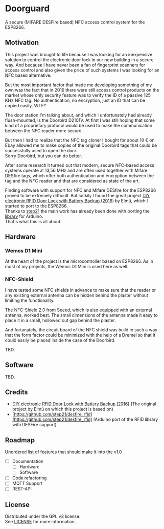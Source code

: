 # Doorguard

A secure (MIFARE DESFire based) NFC access control system for the ESP8266.

## Motivation

This project was brought to life because I was looking for an inexpensive solution to control the electronic door lock in our new building in a secure way. And because I have never been a fan of fingerprint scanners for access control and also given the price of such systems I was looking for an NFC based alternative.

But the most important factor that made me developing something of my own was the fact that in 2019 there were still access control products on the market whose only security feature was to verify the ID of a passive 125 KHz NFC tag. No authentication, no encryption, just an ID that can be copied easily. WTF?

The door station I'm talking about, and which I unfortunately had already flush-mounted, is the Doorbird D2101V. At first I was still hoping that some kind of a proprietary protocol would be used to make the communication between the NFC reader more secure.

But then I had to realize that the NFC tag cloner I bought for about 10 € on Ebay allowed me to make copies of the original Doorbird tags that could be successfully used to open the door.  
Sorry Doorbird, but you can do better.

After some research it turned out that modern, secure NFC-based access systems operate at 13,56 MHz and are often used together with Mifare DESfire tags, which offer both authentication and encryption between the tag and the NFC reader and that are considered as state of the art.

Finding software with support for NFC and Mifare DESfire for the ESP8266 proved to be extremely difficult. But luckily I found the great project [DIY electronic RFID Door Lock with Battery Backup (2016)](https://www.codeproject.com/Articles/1096861/DIY-electronic-RFID-Door-Lock-with-Battery-Backup) by Elmü, which I started to port to the ESP8266.  
Thanks to [step21](https://github.com/step21) the main work has already been done with porting the [library](https://github.com/step21/desfire_rfid) for Arduino.  
That's what this is all about.

## Hardware

### Wemos D1 Mini

At the heart of the project is the microcontroller based on ESP8266. As in most of my projects, the Wemos D1 Mini is used here as well.

### NFC-Shield

I have tested some NFC shields in advance to make sure that the reader or any existing external antenna can be hidden behind the plaster without limiting the functionality.

The [NFC-Shield 2.0 from Seeed](https://wiki.seeedstudio.com/NFC_Shield_V2.0/), which is also equipped with an external antenna, worked best. The small dimensions of the antenna made it easy to place it in a small, hollowed out gap behind the plaster.

And fortunately, the circuit board of the NFC shield was build in such a way that the form factor could be minimized with the help of a Dremel so that it could easily be placed inside the case of the Doorbird.

TBD.

## Software

TBD.

## Credits
* [DIY electronic RFID Door Lock with Battery Backup (2016)](https://www.codeproject.com/Articles/1096861/DIY-electronic-RFID-Door-Lock-with-Battery-Backup) (The original project by Elmü on which this project is based on) 
* [https://github.com/step21/desfire_rfid](https://github.com/step21/desfire_rfid) (Arduino port of the RFID library with DESFire support)

## Roadmap

Unordered list of features that should make it into the v1.0

* [ ] Documentation
  * [ ] Hardware
  * [ ] Software
* [ ] Code refactoring
* [ ] MQTT Support
* [ ] REST-API

## License

Distributed under the GPL v3 license.  
See [LICENSE](LICENSE) for more information.

